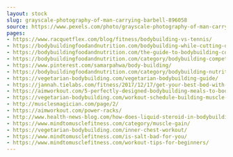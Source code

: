 ```yaml
---
layout: stock
slug: grayscale-photography-of-man-carrying-barbell-896058
source: https://www.pexels.com/photo/grayscale-photography-of-man-carrying-barbell-896058/
pages:
- https://www.racquetflex.com/blog/fitness/bodybuilding-vs-tennis/
- https://bodybuildingfoodandnutrition.com/bodybuilding-while-cutting-diet/
- https://bodybuildingfoodandnutrition.com/the-guide-to-bodybuilding-competitions/
- https://bodybuildingfoodandnutrition.com/category/bodybuilding-competitions/
- https://www.pinterest.com/samarpahwa/body-building/
- https://bodybuildingfoodandnutrition.com/category/bodybuilding-nutrition/
- https://vegetarian-bodybuilding.com/vegetarian-bodybuilding-guide/
- https://jannah.tielabs.com/fitness/2017/12/17/get-your-best-bod-with-boot-camp/
- https://aimworkout.com/5-perfectly-designed-bodybuilding-meals-to-boost-your-gains/3959/
- https://vegetarian-bodybuilding.com/workout-schedule-building-muscle-mass/
- http://musclesmagician.com/page/2/
- https://aimworkout.com/power-racks/
- http://www.health-news-blog.com/how-does-liquid-steroid-in-bodybuilding/
- https://www.mindtomusclefitness.com/category/muscle-gain/
- https://vegetarian-bodybuilding.com/inner-chest-workout/
- https://www.mindtomusclefitness.com/is-salt-bad-for-you/
- https://www.mindtomusclefitness.com/workout-tips-for-beginners/
---
```

